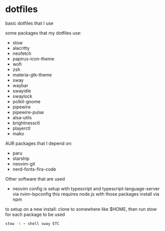 # dotfiles

basic dotfiles that I use

some packages that my dotfiles use:

- stow
- alacritty
- neofetch
- papirus-icon-theme
- wofi
- zsh
- materia-gtk-theme
- sway
- waybar
- swayidle
- swaylock
- polkit-gnome
- pipewire
- pipewire-pulse
- alsa-utils
- brightnessctl
- playerctl
- mako

AUR packages that I depend on:

- paru
- starship
- neovim-git
- nerd-fonts-fira-code

Other software that are used

- neovim config is setup with typescript and typescript-language-server via nvim-lspconfig this requires node.js with those packages install via npm

to setup on a new install: clone to somewhere like $HOME, then run stow for each package to be used

```sh
stow -t ~ shell sway ETC
```
